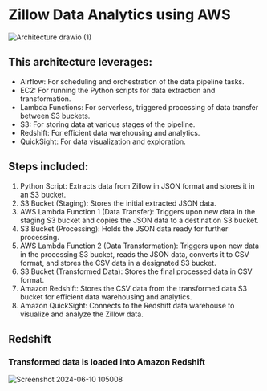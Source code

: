 # Zillow Data Analytics using AWS

![Architecture drawio (1)](https://github.com/bhavanachitragar/zillow-data-analytics/assets/91766461/d36ab26a-5f22-4866-8e1b-ddea2ed2bd98)

## This architecture leverages:
- Airflow: For scheduling and orchestration of the data pipeline tasks.
- EC2: For running the Python scripts for data extraction and transformation.
- Lambda Functions: For serverless, triggered processing of data transfer between S3 buckets.
- S3: For storing data at various stages of the pipeline.
- Redshift: For efficient data warehousing and analytics.
- QuickSight: For data visualization and exploration.

## Steps included:
1. Python Script: Extracts data from Zillow in JSON format and stores it in an S3 bucket.
2. S3 Bucket (Staging): Stores the initial extracted JSON data.
3. AWS Lambda Function 1 (Data Transfer): Triggers upon new data in the staging S3 bucket and copies the JSON data to a destination S3 bucket.
4. S3 Bucket (Processing): Holds the JSON data ready for further processing.
5. AWS Lambda Function 2 (Data Transformation): Triggers upon new data in the processing S3 bucket, reads the JSON data, converts it to CSV format, and stores the CSV data in a designated S3 bucket.
6. S3 Bucket (Transformed Data): Stores the final processed data in CSV format.
7. Amazon Redshift: Stores the CSV data from the transformed data S3 bucket for efficient data warehousing and analytics.
8. Amazon QuickSight: Connects to the Redshift data warehouse to visualize and analyze the Zillow data.

## Redshift
### Transformed data is loaded into Amazon Redshift
![Screenshot 2024-06-10 105008](https://github.com/bhavanachitragar/zillow-data-analytics/assets/91766461/4c4cd696-5982-4b7c-9c9a-bb5552eb87eb)
